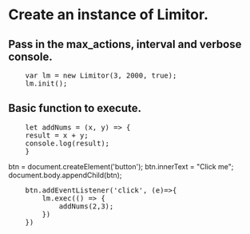 
# Create an instance of Limitor. 
## Pass in the max_actions, interval and verbose console.
<pre>
    var lm = new Limitor(3, 2000, true);
    lm.init();
</pre>

## Basic function to execute.
<pre/>
    let addNums = (x, y) => {
    result = x + y;
    console.log(result);
    }
</pre>
    btn = document.createElement('button');
    btn.innerText = "Click me";
    document.body.appendChild(btn);
<pre>
    btn.addEventListener('click', (e)=>{
        lm.exec(() => {
            addNums(2,3);
        })
    })
</pre>